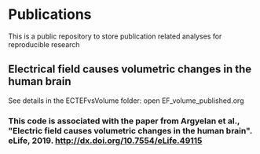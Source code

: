 # Publications
This is a public repository to store publication related analyses for reproducible research

## Electrical field causes volumetric changes in the human brain
See details in the ECTEFvsVolume folder: open EF_volume_published.org

### This code is associated with the paper from Argyelan et al., "Electric field causes volumetric changes in the human brain". eLife, 2019. http://dx.doi.org/10.7554/eLife.49115
